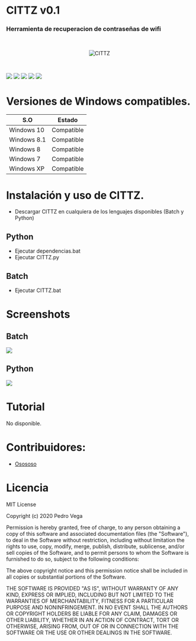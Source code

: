 # CITTZ v0.1
<h3> Herramienta de recuperacion de contraseñas de wifi</h3>
<br/>
<p align="center">
<img src="https://github.com/wrrulos/CITTZ/blob/main/Imagenes/CITTZ.png" title="CITTZ">
</p>
<br/>

<img src="https://imgur.com/4NzFbFQ.jpg"> <img src="https://imgur.com/l2vHvj8.jpg"> <img src="https://imgur.com/mCapHNr.jpg"> <img src="https://imgur.com/4mZdxc8.jpg"> <img src="https://imgur.com/x4ikBPI.jpg">
<br/>

# Versiones de Windows compatibles.


|     S.O      |   Estado      |
|--------------|---------------| 
| Windows 10   | Compatible    |
| Windows 8.1  | Compatible    |
| Windows 8    | Compatible    |
| Windows 7    | Compatible    |
| Windows XP   | Compatible    |

# Instalación y uso de CITTZ.

* Descargar CITTZ en cualquiera de los lenguajes disponibles (Batch y Python)

## Python

* Ejecutar dependencias.bat
* Ejecutar CITTZ.py

## Batch

* Ejecutar CITTZ.bat

# Screenshots

## Batch

<img src="https://github.com/wrrulos/CITTZ/blob/main/Imagenes/Batch.PNG">

## Python

<img src="https://github.com/wrrulos/CITTZ/blob/main/Imagenes/Python.PNG">

# Tutorial 

<p> No disponible.</p>

# Contribuidores: 

- <a href="https://github.com/oscarsanchezt"> Osososo </a>

# Licencia 

MIT License

Copyright (c) 2020 Pedro Vega

Permission is hereby granted, free of charge, to any person obtaining a copy
of this software and associated documentation files (the "Software"), to deal
in the Software without restriction, including without limitation the rights
to use, copy, modify, merge, publish, distribute, sublicense, and/or sell
copies of the Software, and to permit persons to whom the Software is
furnished to do so, subject to the following conditions:

The above copyright notice and this permission notice shall be included in all
copies or substantial portions of the Software.

THE SOFTWARE IS PROVIDED "AS IS", WITHOUT WARRANTY OF ANY KIND, EXPRESS OR
IMPLIED, INCLUDING BUT NOT LIMITED TO THE WARRANTIES OF MERCHANTABILITY,
FITNESS FOR A PARTICULAR PURPOSE AND NONINFRINGEMENT. IN NO EVENT SHALL THE
AUTHORS OR COPYRIGHT HOLDERS BE LIABLE FOR ANY CLAIM, DAMAGES OR OTHER
LIABILITY, WHETHER IN AN ACTION OF CONTRACT, TORT OR OTHERWISE, ARISING FROM,
OUT OF OR IN CONNECTION WITH THE SOFTWARE OR THE USE OR OTHER DEALINGS IN THE
SOFTWARE.

 
